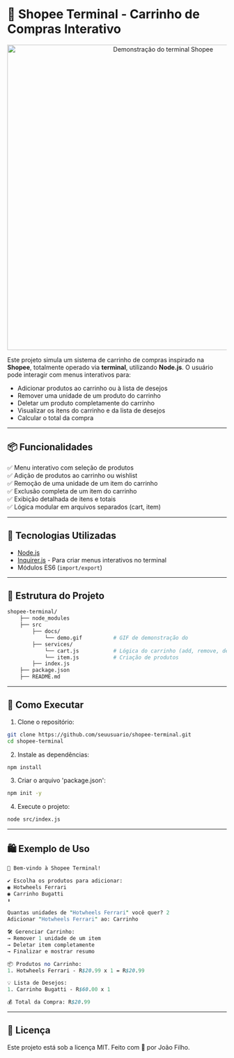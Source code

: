 # 🛒 Shopee Terminal - Carrinho de Compras Interativo

<p align="center">
  <img src="./src/docs/Demo.gif" alt="Demonstração do terminal Shopee" width="700">
</p>

Este projeto simula um sistema de carrinho de compras inspirado na **Shopee**, totalmente operado via **terminal**, utilizando **Node.js**. O usuário pode interagir com menus interativos para:

- Adicionar produtos ao carrinho ou à lista de desejos
- Remover uma unidade de um produto do carrinho
- Deletar um produto completamente do carrinho
- Visualizar os itens do carrinho e da lista de desejos
- Calcular o total da compra

---

## 📦 Funcionalidades

✅ Menu interativo com seleção de produtos  
✅ Adição de produtos ao carrinho ou wishlist  
✅ Remoção de uma unidade de um item do carrinho  
✅ Exclusão completa de um item do carrinho  
✅ Exibição detalhada de itens e totais  
✅ Lógica modular em arquivos separados (cart, item)

---

## 🚀 Tecnologias Utilizadas

- [Node.js](https://nodejs.org/)
- [Inquirer.js](https://www.npmjs.com/package/inquirer) - Para criar menus interativos no terminal
- Módulos ES6 (`import/export`)

---

## 📁 Estrutura do Projeto
```bash
shopee-terminal/
    ├── node_modules
    ├── src
        ├── docs/
            └── demo.gif          # GIF de demonstração do
        ├── services/
            └── cart.js           # Lógica do carrinho (add, remove, delete, total)
            └── item.js           # Criação de produtos
        ├── index.js
    ├── package.json
    ├── README.md
```
---

## 🔧 Como Executar

1. Clone o repositório:

```bash
git clone https://github.com/seuusuario/shopee-terminal.git
cd shopee-terminal
```
2. Instale as dependências:

```bash
npm install
```
3. Criar o arquivo 'package.json':
```bash
npm init -y
```
4. Execute o projeto:

```bash
node src/index.js
```
---

## 🛍 Exemplo de Uso
```perl
🛒 Bem-vindo à Shopee Terminal!

✔ Escolha os produtos para adicionar:
◉ Hotwheels Ferrari
◉ Carrinho Bugatti
⬇

Quantas unidades de "Hotwheels Ferrari" você quer? 2  
Adicionar "Hotwheels Ferrari" ao: Carrinho

🛠 Gerenciar Carrinho:
→ Remover 1 unidade de um item
→ Deletar item completamente
→ Finalizar e mostrar resumo

📦 Produtos no Carrinho:
1. Hotwheels Ferrari - R$20.99 x 1 = R$20.99

💡 Lista de Desejos:
1. Carrinho Bugatti - R$60.00 x 1

💰 Total da Compra: R$20.99
```
---

## 📜 Licença
Este projeto está sob a licença MIT.
Feito com 💙 por João Filho.